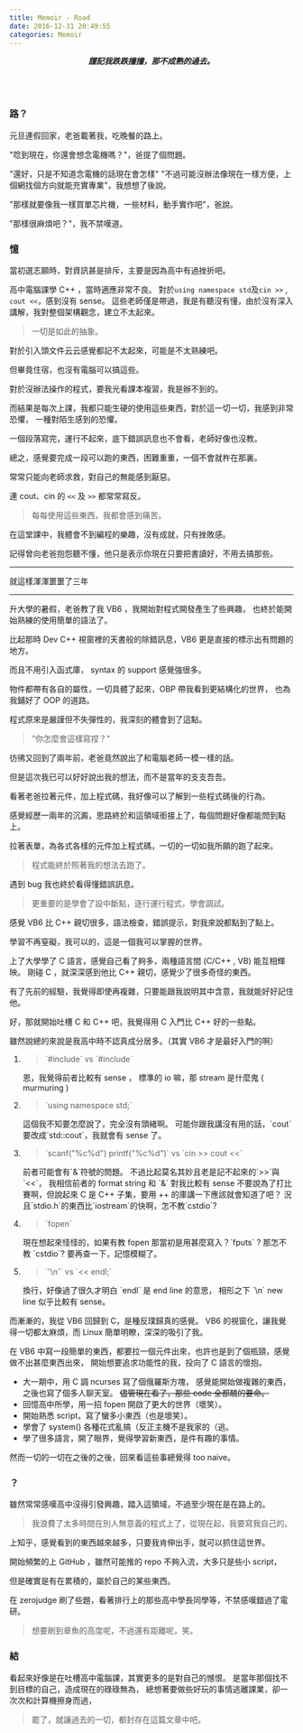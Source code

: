 ```yaml
---
title: Memoir - Road
date: 2016-12-31 20:49:55
categories: Memoir
---
```


<center>
<strong><em>謹記我跌跌撞撞，那不成熟的過去。</em></strong>
</center>


<!-- more -->


<br><br>
### 路？

元旦連假回家，老爸載著我，吃晚餐的路上。

"唸到現在，你還會想念電機嗎？"，爸提了個問題。

"還好，只是不知道念電機的話現在會怎樣"
"不過可能沒辦法像現在一樣方便，上個網找個方向就能充實專業"，我想想了後說。

"那樣就要像我一樣買單芯片機，一些材料，動手實作吧"，爸說。

"那樣很麻煩吧？"，我不禁嘆道。

### 憶

當初選志願時，對資訊甚是排斥，主要是因為高中有過挫折吧。

高中電腦課學 C++ ，當時適應非常不良。
對於`using namespace std`及`cin >>` , `cout <<`，感到沒有 sense。
這些老師僅是帶過，我是有聽沒有懂，由於沒有深入講解，我對整個架構觀念，建立不太起來。

> 一切是如此的抽象。

對於引入頭文件云云感覺都記不太起來，可能是不太熟練吧。

但畢竟住宿，也沒有電腦可以搞這些。

對於沒辦法操作的程式，要我光看課本複習，我是辦不到的。

而結果是每次上課，我都只能生硬的使用這些東西，對於這一切一切，我感到非常恐懼，
一種對陌生感到的恐懼。

一個段落寫完，運行不起來，底下錯誤訊息也不會看，老師好像也沒教。

總之，感覺要完成一段可以跑的東西，困難重重，一個不會就杵在那裏。

常常只能向老師求救，對自己的無能感到厭惡。

連 cout、cin 的 `<<` 及 `>>` 都常常寫反。

> 每每使用這些東西，我都會感到痛苦。

在這堂課中，我體會不到編程的樂趣，沒有成就，只有挫敗感。

記得曾向老爸抱怨聽不懂，他只是表示你現在只要把書讀好，不用去搞那些。

------

就這樣渾渾噩噩了三年

------

升大學的暑假，老爸教了我 VB6 ，我開始對程式開發產生了些興趣，
也終於能開始熟練的使用簡單的語法了。

比起那時 Dev C++ 視窗裡的天書般的除錯訊息，VB6 更是直接的標示出有問題的地方。

而且不用引入函式庫， syntax 的 support 感覺強很多。

物件都帶有各自的屬性，一切具體了起來，OBP 帶我看到更結構化的世界，
也為我鋪好了 OOP 的道路。

程式原來是嚴謹但不失彈性的，我深刻的體會到了這點。

> "你怎麼會這樣寫捏？"

彷彿又回到了兩年前，老爸竟然說出了和電腦老師一模一樣的話。

但是這次我已可以好好說出我的想法，而不是當年的支支吾吾。

看著老爸拉著元件，加上程式碼，我好像可以了解到一些程式碼後的行為。

感覺經歷一兩年的沉澱，思路終於和這領域銜接上了，每個問題好像都能問到點上。

拉著表單，為各式各樣的元件加上程式碼，一切的一切如我所願的跑了起來。

> 程式能終於照著我的想法去跑了。

遇到 bug 我也終於看得懂錯誤訊息。

> 更重要的是學會了設中斷點，逐行運行程式，學會調試。

感覺 VB6 比 C++ 親切很多，語法檢查，錯誤提示，對我來說都點到了點上。

學習不再窒礙，我可以的，這是一個我可以掌握的世界。

上了大學學了 C 語言，感覺自己看了夠多，兩種語言間 (C/C++ , VB) 能互相輝映。
剛碰 C ，就深深感到他比 C++ 親切，感覺少了很多奇怪的東西。

有了先前的經驗，我覺得即使再複雜，只要能跟我說明其中含意，我就能好好記住他。

好，那就開始吐槽 C 和 C++ 吧，我覺得用 C 入門比 C++ 好的一些點。

雖然說總的來說是我高中時不認真成分居多。（其實 VB6 才是最好入門的啊）
<ol>
<li>
<blockquote>`#include<stdio.h>` vs `#include<iostream>`</blockquote>
恩，我覺得前者比較有 sense ， 標準的 io 嘛，那 stream 是什麼鬼 ( murmuring )
</li>
<li>
<blockquote>`using namespace std;`</blockquote>
這個我不知要怎麼說了，完全沒有頭緒啊。
可能你跟我講沒有用的話，`cout`要改成`std::cout`，我就會有 sense 了。
</li>
<li>
<blockquote>`scanf("%c%d") printf("%c%d")` vs `cin >> cout <<`</blockquote>
前者可能會有`&`符號的問題。
不過比起莫名其妙且老是記不起來的`>>`與`<<`，
我相信前者的 format string 和 `&` 對我比較有 sense
不要說為了打比賽啊，但說起來 C 是 C++ 子集，要用 ++ 的庫講一下應該就會知道了吧？
況且`stdio.h`的東西比`iostream`的快啊，怎不教`cstdio`?
</li>
<li>
<blockquote>`fopen` </blockquote>
現在想起來怪怪的，如果有教 fopen 那當初是用甚麼寫入？`fputs` ? 那怎不教 `cstdio`?
要再查一下，記憶模糊了。
</li>
<li>
<blockquote>`'\n'` vs `<< endl;`</blockquote>
換行，好像過了很久才明白 `endl` 是 end line 的意思，
相形之下 `\n` new line 似乎比較有 sense。
</li>
</ol>

而漸漸的，我從 VB6 回歸到 C，是種反璞歸真的感覺。
VB6 的視窗化，讓我覺得一切都太麻煩，而 Linux 簡單明瞭，深深的吸引了我。

在 VB6 中寫一段簡單的東西，都要拉一個元件出來，也許也是到了個瓶頸，感覺做不出甚麼東西出來，
開始想要追求功能性的我，投向了 C 語言的懷抱。

* 大一期中，用 C 調 ncurses 寫了個俄羅斯方塊，
  感覺能開始做複雜的東西，之後也寫了個多人聊天室。
  <s>儘管現在看了，那些 code 全都醜的要命。</s>
* 回憶高中所學，用一招 fopen 開啟了更大的世界（壞笑）。
* 開始熟悉 script，寫了蠻多小東西（也是壞笑）。
* 學會了 system() 各種花式亂搞（反正主機不是我家的（逃。
* 學了很多語言，開了眼界，覺得學習新東西，是件有趣的事情。

然而一切的一切在之後的之後，回來看這些事總覺得 too naive。

### ？

雖然常常感嘆高中沒得引發興趣，踏入這領域，不過至少現在是在路上的。
> 我浪費了太多時間在別人無意義的程式上了，從現在起，我要寫我自己的。

上知乎，感覺看到的東西越來越多，只要我肯伸出手，就可以抓住這世界。

開始頻繁的上 GitHub ，雖然可能推的 repo 不夠入流，大多只是些小 script，

但是確實是有在累積的，屬於自己的某些東西。

在 zerojudge 刷了些題，看著排行上的那些高中學長同學等，不禁感嘆錯過了電研。

> 想要刷到章魚的高度呢，不過還有距離呢，笑。

### 結

看起來好像是在吐槽高中電腦課，其實更多的是對自己的憾恨。
是當年那個找不到目標的自己，造成現在的碌碌無為，
總想著要做些好玩的事情逃離課業，卻一次次和計算機擦身而過，

> 罷了，就讓過去的一切，都封存在這篇文章中吧。
